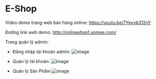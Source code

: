 # E-Shop
Video demo trang web bán hàng online:
https://youtu.be/7Yevvb312nY

Đường link web demo:
http://onlineshop1.somee.com/

Trang quản lý admin:
- Đăng nhập tài khoản admin:  ![image](https://user-images.githubusercontent.com/48644715/156872368-92ababfc-8084-487a-9053-c9f7b5ee93f0.png)

- Quản lý tài khoản:  ![image](https://user-images.githubusercontent.com/48644715/156872375-31be5545-2b22-4ed7-81a5-051ecd1240ce.png)


- Quản lý Sản Phẩm  ![image](https://user-images.githubusercontent.com/48644715/156872380-ff542e2b-934a-4098-abcf-4ba245b2f918.png)



